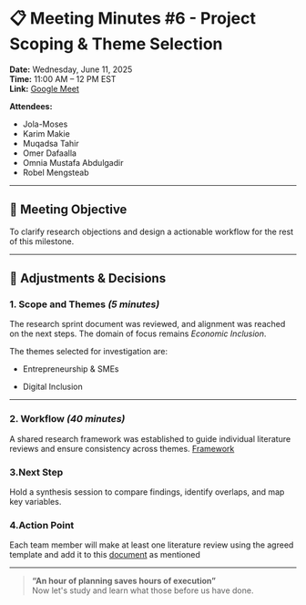 # 📋 Meeting Minutes #6 - Project Scoping & Theme Selection

**Date:** Wednesday, June 11, 2025  
**Time:** 11:00 AM – 12 PM EST  
**Link:** [Google Meet](https://meet.google.com/xgk-vehh-qmm)

**Attendees:**

- Jola-Moses  
- Karim Makie  
- Muqadsa Tahir  
- Omer Dafaalla  
- Omnia Mustafa Abdulgadir  
- Robel Mengsteab  

---

## 🎯 Meeting Objective

To clarify research objections and design a actionable
workflow for the rest of this milestone.

---

## 🔄 Adjustments & Decisions

### 1. Scope and Themes *(5 minutes)*  

The research sprint document was reviewed,
and alignment was reached on the next steps.
The domain of focus remains *Economic Inclusion*.

The themes selected for investigation are:

- Entrepreneurship & SMEs

- Digital Inclusion

---

### 2. Workflow *(40 minutes)*  

A shared research framework was established
to guide individual literature reviews
and ensure consistency across themes.
[Framework](<https://docs.google.com/document/d/1Z-FwYdORvjweUKGYQnk-ixt-r-R4QYpevsNS7CfWdVU/edit>)

### 3.Next Step

Hold a synthesis session to compare findings, identify overlaps, and map key variables.

### 4.Action Point

Each team member will make at least one literature
review using the agreed template and add it to this
[document](<https://docs.google.com/document/d/1Sd9lni99XnNMdbrNT9hNNoxoj_2-_E9U5LGUQuFqgAA/edit?usp=drivesdk>)
as mentioned

---

> **“An hour of planning saves hours of execution”**  
> Now let's study and learn what those before us have done.
